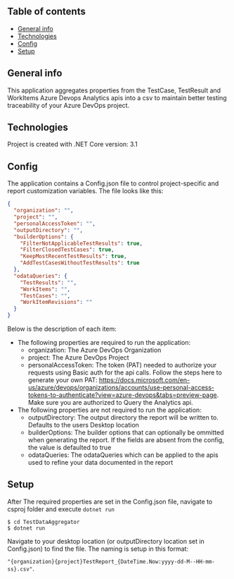 ## Table of contents
* [General info](#general-info)
* [Technologies](#technologies)
* [Config](#Config)
* [Setup](#setup)

## General info
This application aggregates properties from the TestCase, TestResult and WorkItems Azure Devops Analytics apis into a csv to maintain better testing traceability of your Azure DevOps project.

## Technologies
Project is created with .NET Core version: 3.1

## Config
The application contains a Config.json file to control project-specific and report customization variables. The file looks like this:
```json
{
  "organization": "",
  "project": "",
  "personalAccessToken": "",
  "outputDirectory": "",
  "builderOptions": {
    "FilterNotApplicableTestResults": true,
    "FilterClosedTestCases": true,
    "KeepMostRecentTestResults": true,
    "AddTestCasesWithoutTestResults": true
  },
  "odataQueries": {
    "TestResults": "",
    "WorkItems": "",
    "TestCases": "",
    "WorkItemRevisions": ""
  }
}
```
Below is the description of each item:
  * The following properties are required to run the application:
    * organization: The Azure DevOps Organization
    * project: The Azure DevOps Project
    * personalAccessToken: The token (PAT) needed to authorize your requests using Basic auth for the api calls. Follow the steps here to generate your own PAT:
  https://docs.microsoft.com/en-us/azure/devops/organizations/accounts/use-personal-access-tokens-to-authenticate?view=azure-devops&tabs=preview-page.
  Make sure you are authorized to Query the Analytics api.
  * The following properties are not required to run the application:
    * outputDirectory: The output directory the report will be written to. Defaults to the users Desktop location
    * builderOptions: The builder options that can optionally be ommitted when generating the report. If the fields are absent from the config, the value is defaulted to true
    * odataQueries: The odataQueries which can be applied to the apis used to refine your data documented in the report
	
## Setup

After The required properties are set in the Config.json file, navigate to csproj folder and execute `dotnet run`

```
$ cd TestDataAggregator
$ dotnet run
```

Navigate to your desktop location (or outputDirectory location set in Config.json) to find the file. The naming is setup in this format: 

`"{organization}{project}TestReport_{DateTime.Now:yyyy-dd-M--HH-mm-ss}.csv"`.
